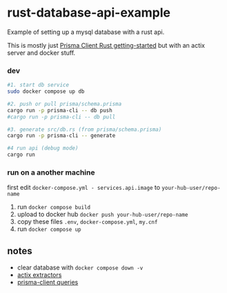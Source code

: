 # rust-database-api-example

Example of setting up a mysql database with a rust api.

This is mostly just [Prisma Client Rust getting-started](https://prisma.brendonovich.dev/getting-started/installation) but with an actix server and docker stuff.

### dev

```sh
#1. start db service
sudo docker compose up db

#2. push or pull prisma/schema.prisma
cargo run -p prisma-cli -- db push
#cargo run -p prisma-cli -- db pull

#3. generate src/db.rs (from prisma/schema.prisma)
cargo run -p prisma-cli -- generate

#4 run api (debug mode)
cargo run
```

### run on a another machine

first edit `docker-compose.yml - services.api.image` to `your-hub-user/repo-name`

1. run `docker compose build`
2. upload to docker hub
   `docker push your-hub-user/repo-name`
3. copy these files `.env`, `docker-compose.yml`, `my.cnf`
4. run `docker compose up`

## notes

- clear database with `docker compose down -v`
- [actix extractors](https://actix.rs/docs/extractors/)
- [prisma-client queries](https://prisma.brendonovich.dev/reading-data/find)
